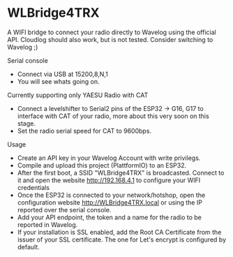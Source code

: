 # WLBridge4TRX
A WIFI bridge to connect your radio directly to Wavelog using the official API.
Cloudlog should also work, but is not tested. Consider switching to Wavelog ;)

Serial console
- Connect via USB at 15200,8,N,1
- You will see whats going on.

Currently supporting only YAESU Radio with CAT
- Connect a levelshifter to Serial2 pins of the ESP32 -> G16, G17 to interface with CAT of your radio, more about this very soon on this stage.
- Set the radio serial speed for CAT to 9600bps.

Usage
- Create an API key in your Wavelog Account with write privilegs.
- Compile and upload this project (PlattformIO) to an ESP32.
- After the first boot, a SSID "WLBridge4TRX" is broadcasted. Connect to it and open the website http://192.168.4.1 to configure your WIFI credentials
- Once the ESP32 is connected to your network/hotshop, open the configuration website http://WLBridge4TRX.local or using the IP reported over the serial console.
- Add your API endpoint, the token and a name for the radio to be reported in Wavelog.
- If your installation is SSL enabled, add the Root CA Certificate from the issuer of your SSL certificate. The one for Let's encrypt is configured by default.
